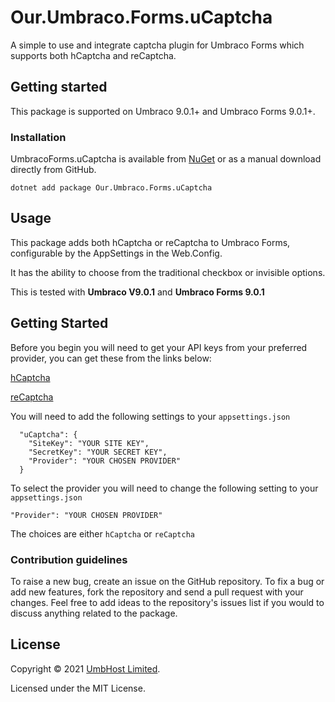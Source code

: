 # Our.Umbraco.Forms.uCaptcha

A simple to use and integrate captcha plugin for Umbraco Forms which supports both hCaptcha and reCaptcha.

## Getting started

This package is supported on Umbraco 9.0.1+ and Umbraco Forms 9.0.1+.

### Installation

UmbracoForms.uCaptcha is available from [NuGet](https://www.nuget.org/packages/Our.Umbraco.Forms.uCaptcha) or as a manual download directly from GitHub.

    dotnet add package Our.Umbraco.Forms.uCaptcha

## Usage

This package adds both hCaptcha or reCaptcha to Umbraco Forms, configurable by the AppSettings in the Web.Config.

It has the ability to choose from the traditional checkbox or invisible options.

This is tested with **Umbraco V9.0.1** and **Umbraco Forms 9.0.1**

## Getting Started

Before you begin you will need to get your API keys from your preferred provider, you can get these from the links below:

[hCaptcha](https://hCaptcha.com/?r=0d16470cad8d)

[reCaptcha](https://www.google.com/recaptcha/about/)

You will need to add the following settings to your `appsettings.json`

      "uCaptcha": {
        "SiteKey": "YOUR SITE KEY",
        "SecretKey": "YOUR SECRET KEY",
        "Provider": "YOUR CHOSEN PROVIDER"
      }

To select the provider you will need to change the following setting to your `appsettings.json`
    
    "Provider": "YOUR CHOSEN PROVIDER"

The choices are either `hCaptcha` or `reCaptcha`

### Contribution guidelines

To raise a new bug, create an issue on the GitHub repository. To fix a bug or add new features, fork the repository and send a pull request with your changes. Feel free to add ideas to the repository's issues list if you would to discuss anything related to the package.

## License

Copyright &copy; 2021 [UmbHost Limited](https://umbhost.net/).

Licensed under the MIT License.
